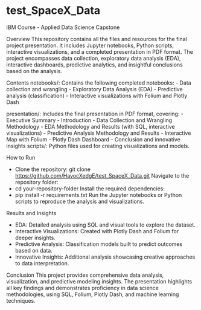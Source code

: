 # test_SpaceX_Data
IBM Course - Applied Data Science Capstone


Overview
This repository contains all the files and resources for the final project presentation. It includes Jupyter notebooks, Python scripts, interactive visualizations, and a completed presentation in PDF format. The project encompasses data collection, exploratory data analysis (EDA), interactive dashboards, predictive analytics, and insightful conclusions based on the analysis.

Contents
  notebooks/: Contains the following completed notebooks:
    - Data collection and wrangling
    - Exploratory Data Analysis (EDA)
    - Predictive analysis (classification)
    - Interactive visualizations with Folium and Plotly Dash
    
presentation/: Includes the final presentation in PDF format, covering:
    - Executive Summary
    - Introduction
    - Data Collection and Wrangling Methodology
    - EDA Methodology and Results (with SQL, interactive visualizations)
    - Predictive Analysis Methodology and Results
    - Interactive Map with Folium
    - Plotly Dash Dashboard
    - Conclusion and innovative insights
scripts/: Python files used for creating visualizations and models.

How to Run
  - Clone the repository:
      git clone https://github.com/HavocXedgE/test_SpaceX_Data.git
Navigate to the repository folder:
  - cd your-repository-folder
Install the required dependencies:
  - pip install -r requirements.txt
Run the Jupyter notebooks or Python scripts to reproduce the analysis and visualizations.

Results and Insights
  - EDA: Detailed analysis using SQL and visual tools to explore the dataset.
  - Interactive Visualizations: Created with Plotly Dash and Folium for deeper insights.
  - Predictive Analysis: Classification models built to predict outcomes based on data.
  - Innovative Insights: Additional analysis showcasing creative approaches to data interpretation.

Conclusion
This project provides comprehensive data analysis, visualization, and predictive modeling insights. 
The presentation highlights all key findings and demonstrates proficiency in data science methodologies,
using SQL, Folium, Plotly Dash, and machine learning techniques.
